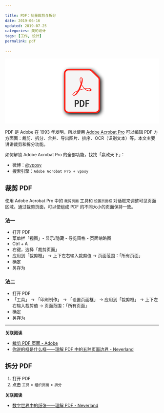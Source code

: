 ```yaml
---

title: PDF：批量裁剪与拆分
date: 2019-06-16   
updated: 2019-07-25  
categories: 美的设计    
tags: [工作, 设计] 
permalink: pdf  

---
```


![pdf](pdf/pdf.png)



PDF 是 Adobe 在 1993 年发明，所以使用 [Adobe Acrobat Pro](https://acrobat.adobe.com/cn/zh-Hans/acrobat/acrobat-pro.html) 可以编辑 PDF 方方面面：裁剪、拆分、合并、导出图片、排序、OCR（识别文本）等。本文主要讲讲裁剪和拆分功能。



如何解锁 Adobe Acrobat Pro 的全部功能，找找「赢政天下」：

- 微博：[@vposy](https://www.weibo.com/p/1005051112829033)
- 搜索引擎：`Adobe Acrobat Pro + vposy`



## 裁剪 PDF

使用 Adobe Acrobat Pro 中的 `裁剪页面` 工具和 `设置页面框` 对话框来调整可见页面区域。通过裁剪页面，可以使组成 PDF 的不同大小的页面保持一致。


<!-- more -->


### 法一

- 打开 PDF
- 菜单栏「视图」- 显示/隐藏 - 导览窗格 - 页面缩略图
- Ctrl + A
- 右键，选择「裁剪页面」
- 应用到「裁剪框」 -> 上下左右输入裁剪值 -> 页面范围：「所有页面」
- 确定
- 另存为


### 法二

- 打开 PDF
- 「工具」 -> 「印刷制作」 -> 「设置页面框」 -> 应用到「裁剪框」 -> 上下左右输入裁剪值 -> 页面范围：「所有页面」
- 确定
- 另存为

---



**关联阅读**
- [裁剪 PDF 页面 - Adobe](https://helpx.adobe.com/cn/acrobat/using/crop-pdf-pages.html)
- [你说的框是什么框——理解 PDF 中的五种页面边界 - Neverland](https://type.cyhsu.xyz/2020/07/understand-pdf-page-boundaries/)



## 拆分 PDF

1. 打开 PDF
2. 点击 `工具` > `组织页面` > `拆分`



**关联阅读**

- [数字世界中的纸张——理解 PDF - Neverland](https://type.cyhsu.xyz/2018/09/understanding-pdf-the-digitalized-paper/)

